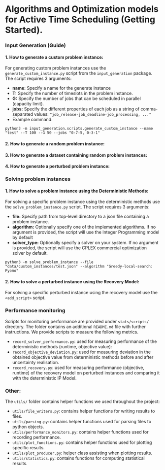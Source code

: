 # Algorithms and Optimization models for Active Time Scheduling (Getting Started).

### Input Generation (Guide)
#### 1. How to generate a custom problem instance:
For generating custom problem instances use the `generate_custom_instance.py` script from the `input_generation` package. The script requires 3 arguments:
 - **name:** Specify a name for the generate instance
 - **T:** Specify the number of timeslots in the problem instance.
 - **G:** Specify the number of jobs that can be scheduled in parallel (capacity limit).
 - **jobs:** Specify the different properties of each job as a string of comma-separated values: `"job_release-job_deadline-job_processing, ..."`
 - Example command:
```commandline
python3 -m input_generation.scripts.generate_custom_instance --name "test" --T 100 --G 50 --jobs "0-7-5, 0-3-1"
```
#### 2. How to generate a random problem instance:
#### 3. How to generate a dataset containing random problem instances:
#### 4. How to generate a perturbed problem instance:


### Solving problem instances

#### 1. How to solve a problem instance using the Deterministic Methods:
For solving a specific problem instance using the deterministic methods use the `solve_problem_instance.py` script. The script requires 3 arguments:
 - **file:** Specify path from top-level directory to a json file containing a problem instance.
 - **algorithm:** Optionally specify one of the implemented algorithms. If no argument is provided, the script will use the Integer Programming model by default
 - **solver_type:** Optionally specify a solver on your system. If no argument is provided, the script will use the CPLEX commercial optimization solver by default.
```
python3 -m solve_problem_instance --file "data/custom_instances/test.json" --algorithm "Greedy-local-search: Pyomo"
```
#### 2. How to solve a perturbed instance using the Recovery Model:
For solving a specific perturbed instance using the recovery model use the `<add_script>` script. 


### Performance monitoring
Scripts for monitoring performance are provided under `stats/scripts/` directory. The folder contains an additional `README.md` file with further instructions. We provide scripts to measure the following metrics.
- `record_solver_performance.py`: used for measuring performance of the deterministic methods (runtime, objective value):
- `record_objective_deviation.py`: used for measuring deviation in the obtained objective value from deterministic methods before and after uncertainty realisation.
- `record_recovery.py`: used for measuring performance (objective, runtime) of the recovery model on perturbed instances and comparing it with the deterministic IP Model.

### Other:
The `utils/` folder contains helper functions we used throughout the project:
- `utils/file_writers.py`: contains helper functions for writing results to files.
- `utils/parsing.py`: contains helper functions used for parsing files to python objects.
- `utils/performance_monitors.py`: contains helper functions used for recording performance.
- `utils/plot_functions.py`: contains helper functions used for plotting specific results.
- `utils/plot_producer.py`: helper class assisting when plotting results. 
- `utils/statistics.py`: contains functions for computing statistical results.
